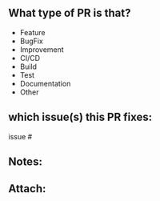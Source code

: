 ## What type of PR is that?
- Feature
- BugFix
- Improvement
- CI/CD
- Build
- Test
- Documentation
- Other


## which issue(s) this PR fixes:

issue #

## Notes:

## Attach:

